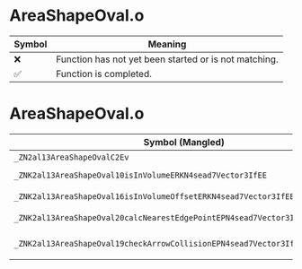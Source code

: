 # AreaShapeOval.o
| Symbol | Meaning 
| ------------- | ------------- 
| :x: | Function has not yet been started or is not matching. 
| :white_check_mark: | Function is completed. 


# AreaShapeOval.o
| Symbol (Mangled) | Symbol (Demangled) | Decompiled? |
| ------------- |  ------------- | ------------- |
| `_ZN2al13AreaShapeOvalC2Ev` | `al::AreaShapeOval::AreaShapeOval(void)` | :x: |
| `_ZNK2al13AreaShapeOval10isInVolumeERKN4sead7Vector3IfEE` | `al::AreaShapeOval::isInVolume(sead::Vector3<float> const&)const` | :x: |
| `_ZNK2al13AreaShapeOval16isInVolumeOffsetERKN4sead7Vector3IfEEf` | `al::AreaShapeOval::isInVolumeOffset(sead::Vector3<float> const&,float)const` | :x: |
| `_ZNK2al13AreaShapeOval20calcNearestEdgePointEPN4sead7Vector3IfEERKS3_` | `al::AreaShapeOval::calcNearestEdgePoint(sead::Vector3<float> *,sead::Vector3<float> const&)const` | :x: |
| `_ZNK2al13AreaShapeOval19checkArrowCollisionEPN4sead7Vector3IfEES4_RKS3_S6_` | `al::AreaShapeOval::checkArrowCollision(sead::Vector3<float> *,sead::Vector3<float> *,sead::Vector3<float> const&,sead::Vector3<float> const&)const` | :x: |
